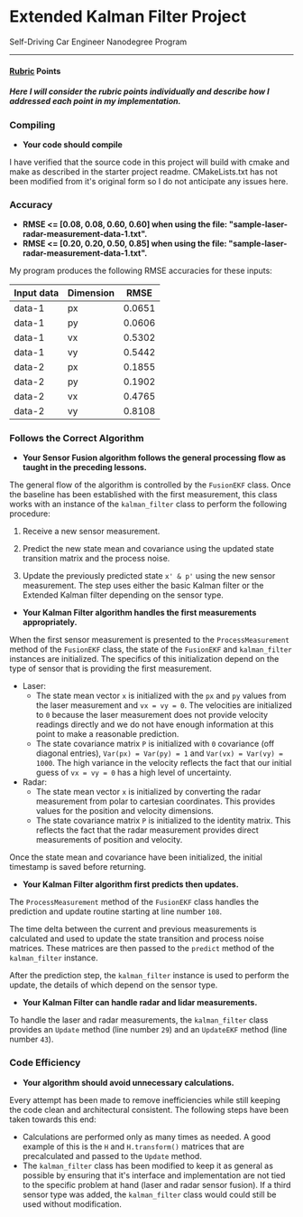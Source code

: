 # Extended Kalman Filter Project 
Self-Driving Car Engineer Nanodegree Program 
 
--- 
 
#### [Rubric](https://review.udacity.com/#!/rubrics/748/view) Points 
##### Here I will consider the rubric points individually and describe how I addressed each point in my implementation.   
 
### Compiling 
 
- <b>Your code should compile</b> 
 
 I have verified that the source code in this project will build with cmake and make as described in the starter project readme. CMakeLists.txt has not been modified from it's original form so I do not anticipate any issues here. 
 
### Accuracy 
 
- <b>RMSE <= [0.08, 0.08, 0.60, 0.60] when using the file: "sample-laser-radar-measurement-data-1.txt".</b> 
- <b>RMSE <= [0.20, 0.20, 0.50, 0.85] when using the file: "sample-laser-radar-measurement-data-1.txt".</b> 
 
My program produces the following RMSE accuracies for these inputs: 
 
| Input data | Dimension | RMSE | 
| --- | --- | --- | 
| data-1 | px | 0.0651 | 
| data-1 | py | 0.0606 | 
| data-1 | vx | 0.5302 | 
| data-1 | vy | 0.5442 | 
| data-2 | px | 0.1855 | 
| data-2 | py | 0.1902 | 
| data-2 | vx | 0.4765 | 
| data-2 | vy | 0.8108 | 
 
### Follows the Correct Algorithm 
 
- <b>Your Sensor Fusion algorithm follows the general processing flow as taught in the preceding lessons.</b> 
 
The general flow of the algorithm is controlled by the `FusionEKF` class. Once the baseline has been established with the first measurement, this class works with an instance of the `kalman_filter` class to perform the following procedure: 
 
1. Receive a new sensor measurement. 
 
2. Predict the new state mean and covariance using the updated state transition matrix and the process noise. 
3. Update the previously predicted state `x' & p'` using the new sensor measurement. The step uses either the basic Kalman filter or the Extended Kalman filter depending on the sensor type. 
 
- <b>Your Kalman Filter algorithm handles the first measurements appropriately.</b> 
 
When the first sensor measurement is presented to the `ProcessMeasurement` method of the `FusionEKF` class, the state of the `FusionEKF` and `kalman_filter` instances are initialized. The specifics of this initialization depend on the type of sensor that is providing the first measurement. 
 
- Laser: 
    - The state mean vector `x` is initialized with the `px` and `py` values from the laser measurement and `vx = vy = 0`. The velocities are initialized to `0` because the laser measurement does not provide velocity readings directly and we do not have enough information at this point to make a reasonable prediction. 
    - The state covariance matrix `P` is initialized with `0` covariance (off diagonal entries), `Var(px) = Var(py) = 1` and `Var(vx) = Var(vy) = 1000`. The high variance in the velocity reflects the fact that our initial guess of `vx = vy = 0` has a high level of uncertainty. 
- Radar: 
    - The state mean vector `x` is initialized by converting the radar measurement from polar to cartesian coordinates. This provides values for the position and velocity dimensions. 
    - The state covariance matrix `P` is initialized to the identity matrix. This reflects the fact that the radar measurement provides direct measurements of position and velocity. 
 
Once the state mean and covariance have been initialized, the initial timestamp is saved before returning. 
 
- <b>Your Kalman Filter algorithm first predicts then updates.</b> 
 
The `ProcessMeasurement` method of the `FusionEKF` class handles the prediction and update routine starting at line number `108`.  
 
The time delta between the current and previous measurements is calculated and used to update the state transition and process noise matrices. These matrices are then passed to the `predict` method of the `kalman_filter` instance. 
 
After the prediction step, the `kalman_filter` instance is used to perform the update, the details of which depend on the sensor type. 
 
- <b>Your Kalman Filter can handle radar and lidar measurements.</b> 
 
To handle the laser and radar measurements, the `kalman_filter` class provides an `Update` method (line number `29`) and an `UpdateEKF` method (line number `43`). 
 
### Code Efficiency 
 
- <b>Your algorithm should avoid unnecessary calculations.</b> 
 
Every attempt has been made to remove inefficiencies while still keeping the code clean and architectural consistent. The following steps have been taken towards this end: 
- Calculations are performed only as many times as needed. A good example of this is the `H` and `H.transform()` matrices that are precalculated and passed to the `Update` method. 
- The `kalman_filter` class has been modified to keep it as general as possible by ensuring that it's interface and implementation are not tied to the specific problem at hand (laser and radar sensor fusion). If a third sensor type was added, the `kalman_filter` class would could still be used without modification. 
 
 
 